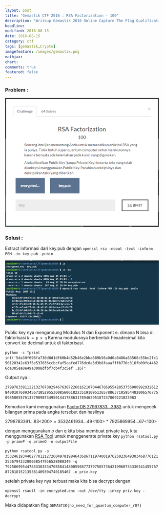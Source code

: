 ```yaml
---
layout: post
title: "Gemastik CTF 2016 : RSA Factorization - 100"
description: "Writeup Gemastik 2016 Online Capture The Flag Qualification"
headline: 
modified: 2016-08-15
date: 2016-08-15
category: ctf
tags: [gemastik,Crypto]
imagefeature: /images/gemastik.png
mathjax: 
chart: 
comments: true
featured: false
---
```


### Problem :

![RSA Factorization](/images/rsa-factorization.png)


### Solusi :

Extract informasi dari key.pub dengan `openssl rsa -noout -text -inform PEM -in key.pub -pubin`

![RSA Factorization Info](/images/rsa-factorization2.png)

Public key nya mengandung Modulus N dan Exponent e. dimana N bisa di faktorisasi  `N = p x q`
Karena modulusnya berbentuk hexadecimal kita convert ke decimal untuk di faktorisasi.

`python -c "print int('5da30f696fa730d8d1df60b4d52b46e2bba689b56a0d0a8486a83568c55bc2fc150128342e63f5e537836ccbcfaf5cafed776dc0a3d3b8faaafffb770c316fb09fc44626da305ea0e49a3008dfbf7cb4f3c5ef',16)"`

Output nya :

`27997833911221327870829467638722601621070446786955428537560009929326128400107609345671052955360856061822351910951365788637105954482006576775098580557613579098734950144178863178946295187237869221823983`


Kemudian kami menggunakan 
[FactorDB 27997833...3983](http://www.factordb.com/index.php?query=27997833911221327870829467638722601621070446786955428537560009929326128400107609345671052955360856061822351910951365788637105954482006576775098580557613579098734950144178863178946295187237869221823983)
untuk mengecek bilangan prima pada angka tersebut dan hasilnya

2799783391...83<200> = 3532461934...49<100> * 7925869954...67<100>

dengan menggunakan p dan q kita bisa membuat private key, kita menggunakan [RSA Tool](https://github.com/ius/rsatool) 
untuk menggenerate private key `python rsatool.py -p primeP -q primeQ -o outputFile`

`python rsatool.py -p 3532461934402770121272604978198464368671197400197625023649303468776121253679423200058547956528088349 -q 7925869954478333033347085841480059687737975857364219960734330341455767872818152135381409304740185467 -o priv.key`

setelah private key nya terbuat maka kita bisa decrypt dengan 

`openssl rsautl -in encrypted.enc -out /dev/tty -inkey priv.key -decrypt`

Maka didapatkan flag
`GEMASTIK{no_need_for_quantum_computer_r8?}`

